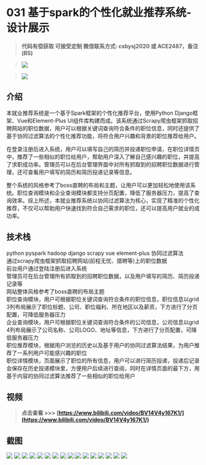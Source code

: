 # 031 基于spark的个性化就业推荐系统-设计展示

> **代码有偿获取 可接受定制 微信联系方式: csbysj2020 或 ACE2487，备注(BS)**

> ![](./qrcode2.jpg)

> ![](./qrcode.jpg)

## 介绍

本就业推荐系统是一个基于Spark框架的个性化推荐平台，使用Python Django框架、Vue和Element-Plus UI组件库构建而成。该系统通过Scrapy爬虫框架抓取招聘网站的职位数据，用户可以根据关键词查询符合条件的职位信息，同时还提供了基于协同过滤算法的个性化推荐功能，将符合用户兴趣和背景的职位推荐给用户。

在登录注册后进入系统，用户可以填写自己的简历并投递职位申请，在职位详情页中，推荐了一些相似的职位给用户，帮助用户深入了解自己感兴趣的职位，并提高了求职成功率。管理员可以在后台管理界面中对所有抓取到的招聘职位数据进行管理，还可查看用户填写的简历和简历投递记录等信息。

整个系统的风格参考了boss直聘的布局和主题，让用户可以更加轻松地使用该系统。职位查询模块和企业查询模块都支持分页配置，降低了服务器压力，提高了查询效率。综上所述，本就业推荐系统以协同过滤算法为核心，实现了精准的个性化推荐，不仅可以帮助用户快速找到符合自己需求的职位，还可以提高用户就业的成功率。



## 技术栈

python pyspark hadoop django scrapy vue element-plus 协同过滤算法  
通过scrapy爬虫框架抓取招聘网站(前程无忧、猎聘等)上的职位数据  
前台用户通过登陆注册后进入系统  
管理员可在后台管理所有抓取到的招聘职位数据，以及用户填写的简历、简历投递记录等  
网站整体风格参考了boss直聘的布局主题  
职位查询模块，用户可根据职位关键词查询符合条件的职位信息，职位信息以grid 3列布局展示了职位标题、公司、职位福利、所在地区以及薪资，下方进行了分页配置，可降低服务器压力  
企业查询模块，用户可根据职位关键词查询符合条件的公司信息，公司信息以grid 4列布局展示了公司名称、公司LOGO、地址等信息，下方进行了分页配置，可降低服务器压力  
职位推荐模块，根据用户浏览的历史以及基于用户的协同过滤算法结果，为用户推荐了一系列用户可能感兴趣的职位  
职位详情模块，页面展示了职位的所有信息，用户可以进行简历投递，投递后记录会保存在历史投递模块里，方便用户后续进行查阅，同时在详情页面的最下方，用基于内容的协同过滤算法推荐了一些相似的职位给用户  


## 视频

> **点击查看 \>\>\> [https://www.bilibili.com/video/BV14V4y167K1/](https://www.bilibili.com/video/BV14V4y167K1/)**

## 截图

![](./01.png)
![](./02.png)
![](./03.png)
![](./04.png)
![](./05.png)
![](./06.png)
![](./07.png)
![](./08.png)
![](./09.png)
![](./10.png)
![](./11.png)
![](./12.png)
![](./13.png)
![](./14.png)
![](./15.png)
![](./16.png)
